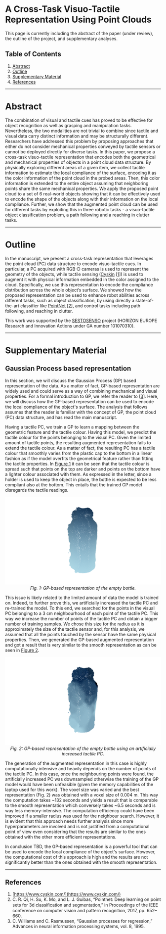 # A Cross-Task Visuo-Tactile Representation Using Point Clouds

This page is currently including the abstract of the paper (under review), the outline of the project, and supplementary analyses.

## Table of Contents

1. [Abstract](#abstract)
2. [Outline](#outline)
3. [Supplementary Material](#supplementary)
4. [References](#references)

---

# Abstract

The combination of visual and tactile cues has proved to be effective for object recognition as well as grasping and manipulation tasks. Nevertheless, the two modalities are not trivial to combine since tactile and visual data carry distinct information and may be structurally different. Researchers have addressed this problem by proposing approaches that either do not consider mechanical properties conveyed by tactile sensors or cannot be deployed directly for diverse tasks. In this paper, we propose a cross-task visuo-tactile representation that encodes both the geometrical and mechanical properties of objects in a point cloud data structure. By physically exploring different areas of a given item, we collect tactile information to estimate the local compliance of the surface, encoding it as the color information of the point cloud in the probed areas. Then, this color information is extended to the entire object assuming that neighboring points share the same mechanical properties. We apply the proposed point cloud to a set of 6 real-world objects showing that it  can be effectively used to encode the shape of the objects along with their information on the local compliance. Further, we show that the augmented point cloud can be used for different tasks by exploiting this in three robotic tasks - a visuo-tactile object classification problem, a path following and a reaching in clutter tasks.

---

# Outline

In the manuscript, we present a cross-task representation that leverages the point cloud (PC) data structure to encode visuo-tactile cues. In particular, a PC acquired with RGB-D cameras is used to represent the geometry of the objects, while tactile sensing ([Cyskin](https://www.cyskin.com/) [[1](#1)]) is used to augment it  with physical information embedded in the color assigned to the cloud. Specifically, we use this representation to encode the compliance distribution across the whole object’s surface. We showed how the proposed representation can be used to enhance robot abilities across different tasks, such as object classification, by using directly a state-of-the-art classifier like [PointNet](https://github.com/charlesq34/pointnet) [[2](#2)], and control tasks including path following, and reaching in clutter.

This work was supported by the [SESTOSENSO](http://sestosenso.eu/) project (HORIZON EUROPE Research and Innovation Actions under GA number 101070310).

---

# Supplementary Material
## Gaussian Process based representation 

In this section, we will discuss the Gaussian Process (GP) based representation of the data. 
As a matter of fact, GP-based representation are widely used and could serve as a way of combining mechanical and visual properties. For a formal introduction to GP, we refer the reader to [[3](#3)]. Here, we will discuss how the GP-based representation can be used to encode the local compliance of the object's surface. The analysis that follows assumes that the reader is familiar with the concept of GP, the point cloud (PC) data structure, and has read the main manuscript.

Having a tactile PC, we train a GP to learn a mapping between the geometric feature and the tactile colour. Having this model, we predict the tactile colour for the points belonging to the visual PC. Given the limited amount of tactile points, the resulting augmented representation fails to extend the tactile colour. As a matter of fact, the resulting PC has a tactile colour that smoothly varies from the plastic cap to the bottom in a linear fashion as if the model overfits the geometrical feature rather than fitting the tactile properties. In [Figure 1](#Figure1) it can be seen that the tactile colour is spread such that points on the top are darker and points on the bottom have a lighter colour associated with them. As expressed in the letter, since a holder is used to keep the object in place, the bottle is expected to be less compliant also at the bottom. This entails that the trained GP model disregards the tactile readings.  

<div align="center">

![Figure 1](./images/gp_fail.png) 
*Fig. 1: GP-based representation of the empty bottle.*

</div>

This issue is likely related to the limited amount of data the model is trained on. Indeed, to further prove this, we artificially increased the tactile PC and re-trained the model. To this end, we searched for the points in the visual PC belonging to a 3 cm neighbourhood of each point of the tactile PC. This way we increase the number of points of the tactile PC and obtain a bigger number of training samples. We chose this size for the radius as it is approximately the size of the tactile sensor and, for this analysis, we assumed that all the points touched by the sensor have the same physical properties. Then, we generated the GP-based augmented representation and got a result that is very similar to the smooth representation as can be seen in [Figure 2](#Figure2). 

<div align="center">

![Figure 2](./images/gp_132sec.png)
*Fig. 2: GP-based representation of the empty bottle using an artificially increased tactile PC.*

</div>

The generation of the augmented representation in this case is highly computationally intensive and heavily depends on the number of points of the tactile PC. In this case, once the neighbouring points were found, the artificially increased PC was downsampled otherwise the training of the GP model would have been unfeasible (given the memory capabilities of the laptop used for this work). The voxel size was varied and the best representation (Fig. 2) was obtained with a voxel size of 0.004 m. This way the computation takes ~132 seconds and yields a result that is comparable to the smooth representation which conversely takes ~6.5 seconds and is way less memory-intensive. 
The computation efficiency could have been improved if a smaller radius was used for the neighbour search. However, it is evident that this approach needs further analysis since more hyperparameters are involved and is not justified from a computational point of view even considering that the results are similar to the ones obtained with the other more efficient representations. 

In conclusion TBD, the GP-based representation is a powerful tool that can be used to encode the local compliance of the object's surface. However, the computational cost of this approach is high and the results are not significantly better than the ones obtained with the smooth representation.

---

## References
<a id="1"></a>
1. [https://www.cyskin.com/](https://www.cyskin.com/)
<a id="2"></a>
2. C. R. Qi, H. Su, K. Mo, and L. J. Guibas, “Pointnet: Deep learning on point sets for 3d classiﬁcation and segmentation,” in Proceedings of the IEEE conference on computer vision and pattern recognition, 2017, pp. 652–660.
<a id="3"></a>
3. C. Williams and C. Rasmussen, “Gaussian processes for regression,” Advances in neural information processing systems, vol. 8, 1995.